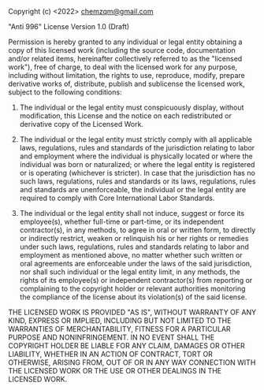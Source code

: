 Copyright (c) <2022> <chemzqm@gmail.com>

"Anti 996" License Version 1.0 (Draft)

Permission is hereby granted to any individual or legal entity
obtaining a copy of this licensed work (including the source code,
documentation and/or related items, hereinafter collectively referred
to as the "licensed work"), free of charge, to deal with the licensed
work for any purpose, including without limitation, the rights to use,
reproduce, modify, prepare derivative works of, distribute, publish
and sublicense the licensed work, subject to the following conditions:

1. The individual or the legal entity must conspicuously display,
   without modification, this License and the notice on each redistributed
   or derivative copy of the Licensed Work.

2. The individual or the legal entity must strictly comply with all
   applicable laws, regulations, rules and standards of the jurisdiction
   relating to labor and employment where the individual is physically
   located or where the individual was born or naturalized; or where the
   legal entity is registered or is operating (whichever is stricter). In
   case that the jurisdiction has no such laws, regulations, rules and
   standards or its laws, regulations, rules and standards are
   unenforceable, the individual or the legal entity are required to
   comply with Core International Labor Standards.

3. The individual or the legal entity shall not induce, suggest or force
   its employee(s), whether full-time or part-time, or its independent
   contractor(s), in any methods, to agree in oral or written form, to
   directly or indirectly restrict, weaken or relinquish his or her
   rights or remedies under such laws, regulations, rules and standards
   relating to labor and employment as mentioned above, no matter whether
   such written or oral agreements are enforceable under the laws of the
   said jurisdiction, nor shall such individual or the legal entity
   limit, in any methods, the rights of its employee(s) or independent
   contractor(s) from reporting or complaining to the copyright holder or
   relevant authorities monitoring the compliance of the license about
   its violation(s) of the said license.

THE LICENSED WORK IS PROVIDED "AS IS", WITHOUT WARRANTY OF ANY KIND,
EXPRESS OR IMPLIED, INCLUDING BUT NOT LIMITED TO THE WARRANTIES OF
MERCHANTABILITY, FITNESS FOR A PARTICULAR PURPOSE AND NONINFRINGEMENT.
IN NO EVENT SHALL THE COPYRIGHT HOLDER BE LIABLE FOR ANY CLAIM,
DAMAGES OR OTHER LIABILITY, WHETHER IN AN ACTION OF CONTRACT, TORT OR
OTHERWISE, ARISING FROM, OUT OF OR IN ANY WAY CONNECTION WITH THE
LICENSED WORK OR THE USE OR OTHER DEALINGS IN THE LICENSED WORK.
